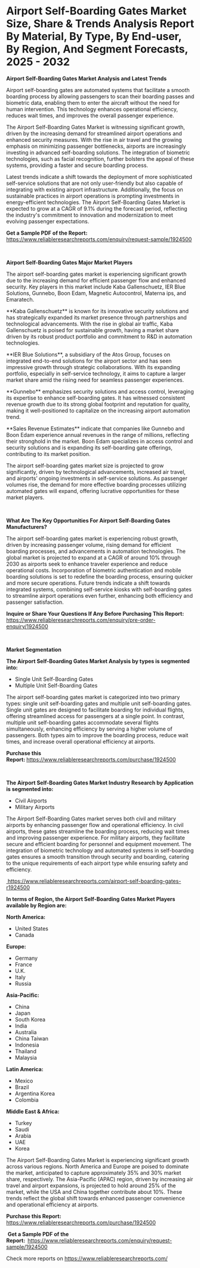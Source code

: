 <p><h1>Airport Self-Boarding Gates Market Size, Share & Trends Analysis Report By Material, By Type, By End-user, By Region, And Segment Forecasts, 2025 - 2032</h1></p><p><strong>Airport Self-Boarding Gates Market Analysis and Latest Trends</strong></p>
<p><p>Airport self-boarding gates are automated systems that facilitate a smooth boarding process by allowing passengers to scan their boarding passes and biometric data, enabling them to enter the aircraft without the need for human intervention. This technology enhances operational efficiency, reduces wait times, and improves the overall passenger experience.</p><p>The Airport Self-Boarding Gates Market is witnessing significant growth, driven by the increasing demand for streamlined airport operations and enhanced security measures. With the rise in air travel and the growing emphasis on minimizing passenger bottlenecks, airports are increasingly investing in advanced self-boarding solutions. The integration of biometric technologies, such as facial recognition, further bolsters the appeal of these systems, providing a faster and secure boarding process.</p><p>Latest trends indicate a shift towards the deployment of more sophisticated self-service solutions that are not only user-friendly but also capable of integrating with existing airport infrastructure. Additionally, the focus on sustainable practices in airport operations is prompting investments in energy-efficient technologies. The Airport Self-Boarding Gates Market is expected to grow at a CAGR of 9.1% during the forecast period, reflecting the industry's commitment to innovation and modernization to meet evolving passenger expectations.</p></p>
<p><strong>Get a Sample PDF of the Report:&nbsp;</strong> <a href="https://www.reliableresearchreports.com/enquiry/request-sample/1924500?utm_campaign=2222&utm_medium=2&utm_source=Github&utm_content=ia&utm_term=28032025&utm_id=airport-self-boarding-gates">https://www.reliableresearchreports.com/enquiry/request-sample/1924500</a></p>
<p>&nbsp;</p>
<p><strong>Airport Self-Boarding Gates Major Market Players</strong></p>
<p><p>The airport self-boarding gates market is experiencing significant growth due to the increasing demand for efficient passenger flow and enhanced security. Key players in this market include Kaba Gallenschuetz, IER Blue Solutions, Gunnebo, Boon Edam, Magnetic Autocontrol, Materna ips, and Emaratech.</p><p>**Kaba Gallenschuetz** is known for its innovative security solutions and has strategically expanded its market presence through partnerships and technological advancements. With the rise in global air traffic, Kaba Gallenschuetz is poised for sustainable growth, having a market share driven by its robust product portfolio and commitment to R&D in automation technologies.</p><p>**IER Blue Solutions**, a subsidiary of the Atos Group, focuses on integrated end-to-end solutions for the airport sector and has seen impressive growth through strategic collaborations. With its expanding portfolio, especially in self-service technology, it aims to capture a larger market share amid the rising need for seamless passenger experiences.</p><p>**Gunnebo** emphasizes security solutions and access control, leveraging its expertise to enhance self-boarding gates. It has witnessed consistent revenue growth due to its strong global footprint and reputation for quality, making it well-positioned to capitalize on the increasing airport automation trend.</p><p>**Sales Revenue Estimates** indicate that companies like Gunnebo and Boon Edam experience annual revenues in the range of millions, reflecting their stronghold in the market. Boon Edam specializes in access control and security solutions and is expanding its self-boarding gate offerings, contributing to its market position.</p><p>The airport self-boarding gates market size is projected to grow significantly, driven by technological advancements, increased air travel, and airports’ ongoing investments in self-service solutions. As passenger volumes rise, the demand for more effective boarding processes utilizing automated gates will expand, offering lucrative opportunities for these market players.</p></p>
<p>&nbsp;</p>
<p><strong>What Are The Key Opportunities For Airport Self-Boarding Gates Manufacturers?</strong></p>
<p><p>The airport self-boarding gates market is experiencing robust growth, driven by increasing passenger volume, rising demand for efficient boarding processes, and advancements in automation technologies. The global market is projected to expand at a CAGR of around 10% through 2030 as airports seek to enhance traveler experience and reduce operational costs. Incorporation of biometric authentication and mobile boarding solutions is set to redefine the boarding process, ensuring quicker and more secure operations. Future trends indicate a shift towards integrated systems, combining self-service kiosks with self-boarding gates to streamline airport operations even further, enhancing both efficiency and passenger satisfaction.</p></p>
<p><strong>Inquire or Share Your Questions If Any Before Purchasing This Report:</strong> <a href="https://www.reliableresearchreports.com/enquiry/pre-order-enquiry/1924500?utm_campaign=2222&utm_medium=2&utm_source=Github&utm_content=ia&utm_term=28032025&utm_id=airport-self-boarding-gates">https://www.reliableresearchreports.com/enquiry/pre-order-enquiry/1924500</a></p>
<p>&nbsp;</p>
<p><strong>Market Segmentation</strong></p>
<p><strong>The Airport Self-Boarding Gates Market Analysis by types is segmented into:</strong></p>
<p><ul><li>Single Unit Self-Boarding Gates</li><li>Multiple Unit Self-Boarding Gates</li></ul></p>
<p><p>The airport self-boarding gates market is categorized into two primary types: single unit self-boarding gates and multiple unit self-boarding gates. Single unit gates are designed to facilitate boarding for individual flights, offering streamlined access for passengers at a single point. In contrast, multiple unit self-boarding gates accommodate several flights simultaneously, enhancing efficiency by serving a higher volume of passengers. Both types aim to improve the boarding process, reduce wait times, and increase overall operational efficiency at airports.</p></p>
<p><strong>Purchase this Report:&nbsp;</strong><a href="https://www.reliableresearchreports.com/purchase/1924500?utm_campaign=2222&utm_medium=2&utm_source=Github&utm_content=ia&utm_term=28032025&utm_id=airport-self-boarding-gates">https://www.reliableresearchreports.com/purchase/1924500</a></p>
<p>&nbsp;</p>
<p><strong>The Airport Self-Boarding Gates Market Industry Research by Application is segmented into:</strong></p>
<p><ul><li>Civil Airports</li><li>Military Airports</li></ul></p>
<p><p>The Airport Self-Boarding Gates market serves both civil and military airports by enhancing passenger flow and operational efficiency. In civil airports, these gates streamline the boarding process, reducing wait times and improving passenger experience. For military airports, they facilitate secure and efficient boarding for personnel and equipment movement. The integration of biometric technology and automated systems in self-boarding gates ensures a smooth transition through security and boarding, catering to the unique requirements of each airport type while ensuring safety and efficiency.</p></p>
<p><a href="https://www.reliableresearchreports.com/airport-self-boarding-gates-r1924500?utm_campaign=2222&utm_medium=2&utm_source=Github&utm_content=ia&utm_term=28032025&utm_id=airport-self-boarding-gates">&nbsp;https://www.reliableresearchreports.com/airport-self-boarding-gates-r1924500</a></p>
<p><strong>In terms of Region, the Airport Self-Boarding Gates Market Players available by Region are:</strong></p>
<p>
    <p> <strong> North America: </strong>
        <ul>
            <li>United States</li>
            <li>Canada</li>
        </ul>
        </p> 
    <p> <strong> Europe: </strong>
        <ul>
            <li>Germany</li>
            <li>France</li>
            <li>U.K.</li>
            <li>Italy</li>
            <li>Russia</li>
        </ul>
        </p> 
    <p> <strong> Asia-Pacific: </strong>
        <ul>
            <li>China</li>
            <li>Japan</li>
            <li>South Korea</li>
            <li>India</li>
            <li>Australia</li>
            <li>China Taiwan</li>
            <li>Indonesia</li>
            <li>Thailand</li>
            <li>Malaysia</li>
        </ul>
        </p> 
    <p> <strong> Latin America: </strong>
        <ul>
            <li>Mexico</li>
            <li>Brazil</li>
            <li>Argentina Korea</li>
            <li>Colombia</li>
        </ul>
        </p> 
    <p> <strong> Middle East & Africa: </strong>
        <ul>
            <li>Turkey</li>
            <li>Saudi</li>
            <li>Arabia</li>
            <li>UAE</li>
            <li>Korea</li>
        </ul>
    </p>
    </p>
<p><p>The Airport Self-Boarding Gates Market is experiencing significant growth across various regions. North America and Europe are poised to dominate the market, anticipated to capture approximately 35% and 30% market share, respectively. The Asia-Pacific (APAC) region, driven by increasing air travel and airport expansions, is projected to hold around 25% of the market, while the USA and China together contribute about 10%. These trends reflect the global shift towards enhanced passenger convenience and operational efficiency at airports.</p></p>
<p><strong>Purchase this Report: </strong><a href="https://www.reliableresearchreports.com/purchase/1924500?utm_campaign=2222&utm_medium=2&utm_source=Github&utm_content=ia&utm_term=28032025&utm_id=airport-self-boarding-gates">https://www.reliableresearchreports.com/purchase/1924500</a></p>
<p>&nbsp;<strong>Get a Sample PDF of the Report:&nbsp;&nbsp;</strong><a href="https://www.reliableresearchreports.com/enquiry/request-sample/1924500?utm_campaign=2222&utm_medium=2&utm_source=Github&utm_content=ia&utm_term=28032025&utm_id=airport-self-boarding-gates">https://www.reliableresearchreports.com/enquiry/request-sample/1924500</a></p>
<p><strong></strong></p>
<p>Check more reports on <a href="https://www.reliableresearchreports.com/?utm_campaign=2222&utm_medium=2&utm_source=Github&utm_content=ia&utm_term=28032025&utm_id=airport-self-boarding-gates">https://www.reliableresearchreports.com/</a></p>